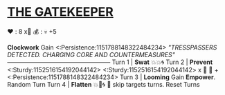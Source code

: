 # [__**THE GATEKEEPER**__](<https://www.youtube.com/watch?v=0uAsD6lQV1I&pp=ygUZYm9tYnMgZm9yIHRocm93aW5nIGF0IHlvdQ%3D%3D>)
:heart: : 8 x:busts_in_silhouette:
:moneybag: : :skull:  +5

**Clockwork** Gain <:Persistence:1151788148322484234>
*"TRESSPASSERS DETECTED. CHARGING CORE AND COUNTERMEASURES"*
—————————————————
Turn 1  | **Swat** :boom::boom::cyclone:
Turn 2 | **Prevent** <:Sturdy:1152516154192044142> <:Sturdy:1152516154192044142> x :busts_in_silhouette: :twisted_rightwards_arrows: +<:Persistence:1151788148322484234>
Turn 3 | **Looming** Gain __Empower__. Random Turn
Turn 4 | **Flatten** :boom::no_entry_sign::cyclone: :twisted_rightwards_arrows: skip targets turns. Reset Turns
